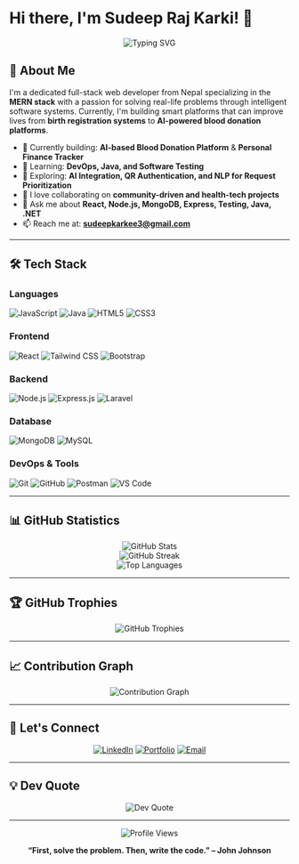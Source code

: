 # Hi there, I'm Sudeep Raj Karki! 👋

<div align="center">
   <img src="https://readme-typing-svg.herokuapp.com?font=Fira+Code&pause=1000&color=2F81F7&center=true&vCenter=true&width=600&lines=Full+Stack+Developer+%7C+MERN+Stack+Expert;Passionate+about+AI+%7C+Open+Source+Contributor;Final+Year+IT+Student+%7C+Problem+Solver;On+a+Mission+to+Build+Impactful+Systems" alt="Typing SVG" />
</div>

## 🚀 About Me

I'm a dedicated full-stack web developer from Nepal specializing in the **MERN stack** with a passion for solving real-life problems through intelligent software systems. Currently, I'm building smart platforms that can improve lives from **birth registration systems** to **AI-powered blood donation platforms**.

* 🔭 Currently building: **AI-based Blood Donation Platform** & **Personal Finance Tracker**
* 🌱 Learning: **DevOps, Java, and Software Testing**
* 🧠 Exploring: **AI Integration, QR Authentication, and NLP for Request Prioritization**
* 👯 I love collaborating on **community-driven and health-tech projects**
* 💬 Ask me about **React, Node.js, MongoDB, Express, Testing, Java, .NET**
* 📫 Reach me at: **[sudeepkarkee3@gmail.com](mailto:sudeepkarkee3@gmail.com)**

---

## 🛠️ Tech Stack

### Languages

![JavaScript](https://img.shields.io/badge/-JavaScript-F7DF1E?style=flat-square&logo=javascript&logoColor=black)
![Java](https://img.shields.io/badge/-Java-007396?style=flat-square&logo=java&logoColor=white)
![HTML5](https://img.shields.io/badge/-HTML5-E34F26?style=flat-square&logo=html5&logoColor=white)
![CSS3](https://img.shields.io/badge/-CSS3-1572B6?style=flat-square&logo=css3&logoColor=white)

### Frontend

![React](https://img.shields.io/badge/-React-61DAFB?style=flat-square&logo=react&logoColor=black)
![Tailwind CSS](https://img.shields.io/badge/-TailwindCSS-06B6D4?style=flat-square&logo=tailwindcss&logoColor=white)
![Bootstrap](https://img.shields.io/badge/-Bootstrap-7952B3?style=flat-square&logo=bootstrap&logoColor=white)

### Backend

![Node.js](https://img.shields.io/badge/-Node.js-339933?style=flat-square&logo=node.js&logoColor=white)
![Express.js](https://img.shields.io/badge/-Express.js-000000?style=flat-square&logo=express&logoColor=white)
![Laravel](https://img.shields.io/badge/-Laravel-F55247?style=flat-square&logo=laravel&logoColor=white)

### Database

![MongoDB](https://img.shields.io/badge/-MongoDB-47A248?style=flat-square&logo=mongodb&logoColor=white)
![MySQL](https://img.shields.io/badge/-MySQL-4479A1?style=flat-square&logo=mysql&logoColor=white)

### DevOps & Tools

![Git](https://img.shields.io/badge/-Git-F05032?style=flat-square&logo=git&logoColor=white)
![GitHub](https://img.shields.io/badge/-GitHub-181717?style=flat-square&logo=github&logoColor=white)
![Postman](https://img.shields.io/badge/-Postman-FF6C37?style=flat-square&logo=postman&logoColor=white)
![VS Code](https://img.shields.io/badge/-VS%20Code-007ACC?style=flat-square&logo=visual-studio-code&logoColor=white)

---

## 📊 GitHub Statistics

<div align="center">
  <img src="https://github-readme-stats.vercel.app/api?username=SudeepRajKarki3&show_icons=true&theme=tokyonight&count_private=true" alt="GitHub Stats" />
</div>

<div align="center">
  <img src="https://github-readme-streak-stats.herokuapp.com/?user=SudeepRajKarki3&theme=tokyonight" alt="GitHub Streak" />
</div>

<div align="center">
  <img src="https://github-readme-stats.vercel.app/api/top-langs/?username=SudeepRajKarki3&layout=compact&theme=tokyonight" alt="Top Languages" />
</div>

---

## 🏆 GitHub Trophies

<div align="center">
  <img src="https://github-profile-trophy.vercel.app/?username=SudeepRajKarki3&theme=tokyonight&no-frame=true&no-bg=true&margin-w=4" alt="GitHub Trophies" />
</div>

---

## 📈 Contribution Graph

<div align="center">
  <img src="https://github-readme-activity-graph.vercel.app/graph?username=SudeepRajKarki&theme=tokyo-night" alt="Contribution Graph" />
</div>

---

## 🤝 Let's Connect

<div align="center">

[![LinkedIn](https://img.shields.io/badge/-LinkedIn-0077B5?style=for-the-badge&logo=linkedin&logoColor=white)](https://www.linkedin.com/in/sudeep-raj-karki-15ab77238/)
[![Portfolio](https://img.shields.io/badge/-Portfolio-000000?style=for-the-badge&logo=vercel&logoColor=white)](https://sudeeprajkarki.com.np)
[![Email](https://img.shields.io/badge/-Email-D14836?style=for-the-badge&logo=gmail&logoColor=white)](mailto:sudeepkarkee3@gmail.com)

</div>

---

## 💡 Dev Quote

<div align="center">
  <img src="https://quotes-github-readme.vercel.app/api?type=horizontal&theme=tokyonight" alt="Dev Quote" />
</div>

---

<div align="center">
  <img src="https://komarev.com/ghpvc/?username=SudeepRajKarki3&label=Profile%20views&color=0e75b6&style=flat" alt="Profile Views" />
</div>

<div align="center">

**“First, solve the problem. Then, write the code.” – John Johnson**

</div>

